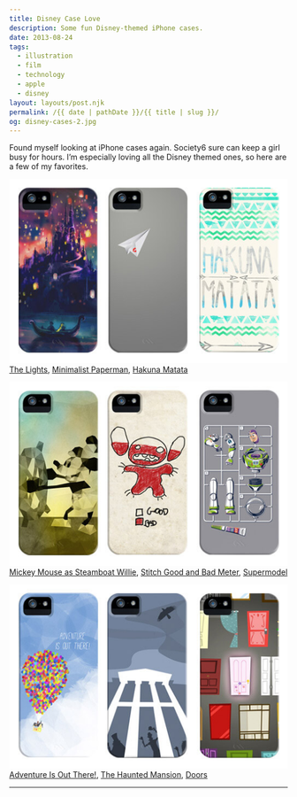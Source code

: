 ```yaml
---
title: Disney Case Love
description: Some fun Disney-themed iPhone cases.
date: 2013-08-24
tags: 
  - illustration
  - film
  - technology
  - apple
  - disney
layout: layouts/post.njk
permalink: /{{ date | pathDate }}/{{ title | slug }}/
og: disney-cases-2.jpg
---
```


Found myself looking at iPhone cases again. Society6 sure can keep a girl busy for hours. I’m especially loving all the Disney themed ones, so here are a few of my favorites.

![](/img/disney-cases-1.jpg) [The Lights](http://society6.com/product/The-Lights_iPhone-Case), [Minimalist Paperman](http://society6.com/product/Minimalist-Paperman_iPhone-Case), [Hakuna Matata](http://society6.com/product/Hakuna-Matata-xBZ_iPhone-Case?tag=movies-tv)

![](/img/disney-cases-2.jpg) [Mickey Mouse as Steamboat Willie](http://society6.com/product/Steamboat-Willie-Ocb_iPhone-Case?tag=movies-tv), [Stitch Good and Bad Meter](http://society6.com/product/Stitch-goodbad-meter_iPhone-Case), [Supermodel](http://society6.com/product/Supermodel-kEd_iPhone-Case)

![](/img/disney-cases-3.jpg) [Adventure Is Out There!](http://society6.com/product/ADVENTURE-IS-OUT-THERE-SRm_iPhone-Case), [The Haunted Mansion](http://society6.com/TonySherg/Disney-Minimalism-The-Haunted-Mansion_iPhone-Case), [Doors](http://society6.com/product/Doors-607_iPhone-Case?tag=movies-tv)

---

